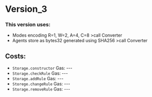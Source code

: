 # Version_3
### This version uses:
* Modes encoding R=1, W=2, A=4, C=8 >call Converter
* Agents store as bytes32 generated using SHA256 >call Converter

## Costs:
* `Storage.constructor` Gas: --- 
* `Storage.checkRule` Gas: ---
* `Storage.addRule` Gas: ---
* `Storege.changeRule` Gas: ---
* `Storage.removeRule` Gas: ---
